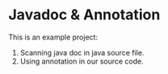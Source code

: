 
Javadoc & Annotation
====================

This is an example project:

1. Scanning java doc in java source file.
2. Using annotation in our source code.